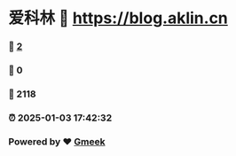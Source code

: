 # 爱科林 :link: https://blog.aklin.cn 
### :page_facing_up: [2](https://blog.aklin.cn/tag.html) 
### :speech_balloon: 0 
### :hibiscus: 2118 
### :alarm_clock: 2025-01-03 17:42:32 
### Powered by :heart: [Gmeek](https://github.com/Meekdai/Gmeek)
